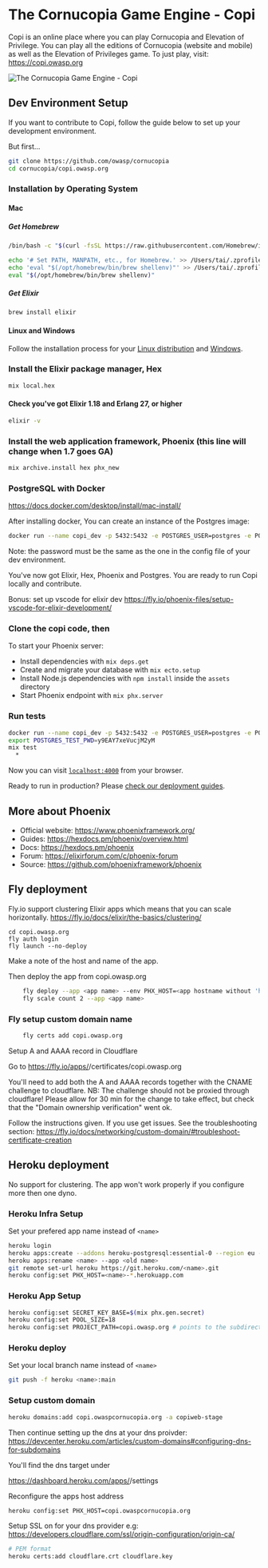 # The Cornucopia Game Engine - Copi

Copi is an online place where you can play Cornucopia and Elevation of Privilege. You can play all the editions of Cornucopia (website and mobile) as well as the Elevation of Privileges game. To just play, visit: https://copi.owasp.org

![The Cornucopia Game Engine - Copi](copi.png)

## Dev Environment Setup

If you want to contribute to Copi, follow the guide below to set up your development environment.

But first...

```bash
git clone https://github.com/owasp/cornucopia
cd cornucopia/copi.owasp.org
```

### Installation by Operating System
#### Mac

##### Get Homebrew

```bash
/bin/bash -c "$(curl -fsSL https://raw.githubusercontent.com/Homebrew/install/HEAD/install.sh)"

echo '# Set PATH, MANPATH, etc., for Homebrew.' >> /Users/tai/.zprofile
echo 'eval "$(/opt/homebrew/bin/brew shellenv)"' >> /Users/tai/.zprofile
eval "$(/opt/homebrew/bin/brew shellenv)"
```

##### Get Elixir

```bash
brew install elixir
```

#### Linux and Windows
Follow the installation process for your [Linux distribution](https://elixir-lang.org/install.html#gnulinux) and [Windows](https://elixir-lang.org/install.html#windows).

### Install the Elixir package manager, Hex

```bash
mix local.hex
```

#### Check you've got Elixir 1.18 and Erlang 27, or higher

```bash
elixir -v
```

### Install the web application framework, Phoenix (this line will change when 1.7 goes GA)

```bash
mix archive.install hex phx_new
```

### PostgreSQL with Docker
https://docs.docker.com/desktop/install/mac-install/

After installing docker, You can create an instance of the Postgres image:

```bash
docker run --name copi_dev -p 5432:5432 -e POSTGRES_USER=postgres -e POSTGRES_PASSWORD=y9EAY7xeVucjM2yM -d postgres
```

Note: the password must be the same as the one in the config file of your dev environment.

You've now got Elixir, Hex, Phoenix and Postgres. You are ready to run Copi locally and contribute.

Bonus: set up vscode for elixir dev https://fly.io/phoenix-files/setup-vscode-for-elixir-development/

### Clone the copi code, then
To start your Phoenix server:

  * Install dependencies with `mix deps.get`
  * Create and migrate your database with `mix ecto.setup`
  * Install Node.js dependencies with `npm install` inside the `assets` directory
  * Start Phoenix endpoint with `mix phx.server`

### Run tests

```bash
docker run --name copi_dev -p 5432:5432 -e POSTGRES_USER=postgres -e POSTGRES_PASSWORD=y9EAY7xeVucjM2yM -d postgres
export POSTGRES_TEST_PWD=y9EAY7xeVucjM2yM
mix test
  *
```

Now you can visit [`localhost:4000`](http://localhost:4000) from your browser.

Ready to run in production? Please [check our deployment guides](https://hexdocs.pm/phoenix/deployment.html).

## More about Phoenix

  * Official website: https://www.phoenixframework.org/
  * Guides: https://hexdocs.pm/phoenix/overview.html
  * Docs: https://hexdocs.pm/phoenix
  * Forum: https://elixirforum.com/c/phoenix-forum
  * Source: https://github.com/phoenixframework/phoenix

## Fly deployment

Fly.io support clustering Elixir apps which means that you can scale horizontally. https://fly.io/docs/elixir/the-basics/clustering/

    cd copi.owasp.org
    fly auth login
    fly launch --no-deploy

Make a note of the host and name of the app.

Then deploy the app from copi.owasp.org

```bash
    fly deploy --app <app name> --env PHX_HOST=<app hostname without 'https://'> --env DNS_CLUSTER_QUERY="<app name>.internal"
    fly scale count 2 --app <app name>
```

### Fly setup custom domain name

```bash
    fly certs add copi.owasp.org
```

Setup A and AAAA record in Cloudflare

Go to https://fly.io/apps/<app name>/certificates/copi.owasp.org

You'll need to add both the A and AAAA records together with the CNAME challenge to cloudflare.
NB: The challenge should not be proxied through cloudflare!
Please allow for 30 min for the change to take effect, but check that the "Domain ownership verification" went ok. 

Follow the instructions given.
If you use get issues. See the troubleshooting section: https://fly.io/docs/networking/custom-domain/#troubleshoot-certificate-creation

## Heroku deployment

No support for clustering. The app won't work properly if you configure more then one dyno.

### Heroku Infra Setup

Set your prefered app name instead of `<name>`

```bash
heroku login
heroku apps:create --addons heroku-postgresql:essential-0 --region eu -b https://github.com/negativetwelve/heroku-buildpack-subdir -s heroku-22
heroku apps:rename <name> --app <old name>
git remote set-url heroku https://git.heroku.com/<name>.git
heroku config:set PHX_HOST=<name>-*.herokuapp.com
```

### Heroku App Setup

```bash
heroku config:set SECRET_KEY_BASE=$(mix phx.gen.secret)
heroku config:set POOL_SIZE=18
heroku config:set PROJECT_PATH=copi.owasp.org # points to the subdirectory in
```

### Heroku deploy

Set your local branch name instead of `<name>`

```bash
git push -f heroku <name>:main
```
    
### Setup custom domain

```bash
heroku domains:add copi.owaspcornucopia.org -a copiweb-stage
```

Then continue setting up the dns at your dns proivder: https://devcenter.heroku.com/articles/custom-domains#configuring-dns-for-subdomains

You'll find the dns target under

https://dashboard.heroku.com/apps/<name>/settings

Reconfigure the apps host address

```bash
heroku config:set PHX_HOST=copi.owaspcornucopia.org
```

Setup SSL on for your dns provider e.g: https://developers.cloudflare.com/ssl/origin-configuration/origin-ca/

```bash
# PEM format
heroku certs:add cloudflare.crt cloudflare.key
```
